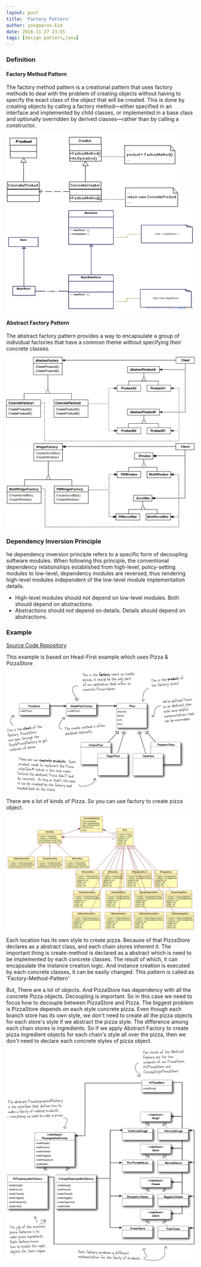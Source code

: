 ```yaml
---
layout: post
title: 'Factory Pattern'
author: yongmaroo.kim
date: 2016-11-27 23:55
tags: [design pattern,java]
---
```


### Definition

#### Factory Method Pattern

The factory method pattern is a creational pattern that uses factory methods to deal with the problem of creating objects without having to specify the exact class of the object that will be created. This is done by creating objects by calling a factory method—either specified in an interface and implemented by child classes, or implemented in a base class and optionally overridden by derived classes—rather than by calling a constructor.

![Factory Method Pattern Class Diagram](/files/design-pattern/factory-pattern/factory-method.jpg)
![Factory Method Example](/files/design-pattern/factory-pattern/factory-method-example.png)

#### Abstract Factory Pattern

The abstract factory pattern provides a way to encapsulate a group of individual factories that have a common theme without specifying their concrete classes.

![Abstract Factory Pattern Class Diagram](/files/design-pattern/factory-pattern/abstract-factory.png)
![Abstract Factory Example](/files/design-pattern/factory-pattern/abstract-factory-example.png)


### Dependency Inversion Principle

he dependency inversion principle refers to a specific form of decoupling software modules. When following this principle, the conventional dependency relationships established from high-level, policy-setting modules to low-level, dependency modules are reversed, thus rendering high-level modules independent of the low-level module implementation details.

- High-level modules should not depend on low-level modules. Both should depend on abstractions.
- Abstractions should not depend on details. Details should depend on abstractions.


### Example

[Source Code Repository](https://github.com/kymr/design-pattern/tree/master/src/main/java/design/pattern/factory)

This example is based on Head-First example which uses Pizza & PizzaStore

![Simple Factory](/files/design-pattern/factory-pattern/simple-factory.jpg)

There are a lot of kinds of Pizza. So you can use factory to create pizza object.

![Factory Method](/files/design-pattern/factory-pattern/factory-method-pizza.jpg)

Each location has its own style to create pizza. Because of that PizzaStore declares as a abstract class, and each chain stores inherent it. The important thing is create-method is declared as a abstract which is need to be implemented by each concrete classes. The result of which, it can encapsulate the instance creation logic. And instance creation is executed by each concrete classes, it can be easily changed. This pattern is called as 'Factory-Method-Pattern'

But, There are a lot of objects. And PizzaStore has dependency with all the concrete Pizza objects. Decoupling is important. So in this case we need to focus how to decouple between PizzaStore and Pizza.
The biggest problem is PizzaStore depends on each style concrete pizza. Even though each branch store has its own style, we don't need to create all the pizza objects for each store's style if we abstract the pizza style.
The difference among each chain stores is ingredients. So if we apply Abstract Factory to create pizza ingredient objects for each chain's style all over the pizza, then we don't need to declare each concrete styles of pizza object.

![Abstract Factory](/files/design-pattern/factory-pattern/abstract-factory-pizza.jpg)

